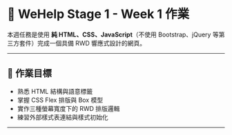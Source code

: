 # 📁 WeHelp Stage 1 - Week 1 作業

本週任務是使用 **純 HTML、CSS、JavaScript**（不使用 Bootstrap、jQuery 等第三方套件）完成一個具備 RWD 響應式設計的網頁。

---

## 🎯 作業目標

- 熟悉 HTML 結構與語意標籤
- 掌握 CSS Flex 排版與 Box 模型
- 實作三種螢幕寬度下的 RWD 排版邏輯
- 練習外部樣式表連結與樣式初始化

---

